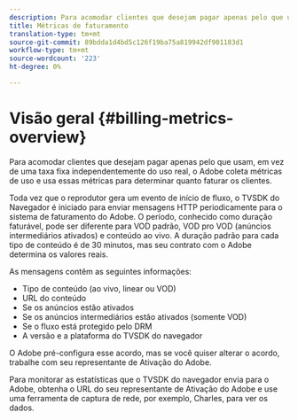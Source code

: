 ```yaml
---
description: Para acomodar clientes que desejam pagar apenas pelo que usam, em vez de uma taxa fixa independentemente do uso real, o Adobe coleta métricas de uso e usa essas métricas para determinar quanto faturar os clientes.
title: Métricas de faturamento
translation-type: tm+mt
source-git-commit: 89bdda1d4bd5c126f19ba75a819942df901183d1
workflow-type: tm+mt
source-wordcount: '223'
ht-degree: 0%

---
```



# Visão geral {#billing-metrics-overview}

Para acomodar clientes que desejam pagar apenas pelo que usam, em vez de uma taxa fixa independentemente do uso real, o Adobe coleta métricas de uso e usa essas métricas para determinar quanto faturar os clientes.

Toda vez que o reprodutor gera um evento de início de fluxo, o TVSDK do Navegador é iniciado para enviar mensagens HTTP periodicamente para o sistema de faturamento do Adobe. O período, conhecido como duração faturável, pode ser diferente para VOD padrão, VOD pro VOD (anúncios intermediários ativados) e conteúdo ao vivo. A duração padrão para cada tipo de conteúdo é de 30 minutos, mas seu contrato com o Adobe determina os valores reais.

As mensagens contêm as seguintes informações:

* Tipo de conteúdo (ao vivo, linear ou VOD)
* URL do conteúdo
* Se os anúncios estão ativados
* Se os anúncios intermediários estão ativados (somente VOD)
* Se o fluxo está protegido pelo DRM
* A versão e a plataforma do TVSDK do navegador

O Adobe pré-configura esse acordo, mas se você quiser alterar o acordo, trabalhe com seu representante de Ativação do Adobe.

Para monitorar as estatísticas que o TVSDK do navegador envia para o Adobe, obtenha o URL do seu representante de Ativação do Adobe e use uma ferramenta de captura de rede, por exemplo, Charles, para ver os dados.
